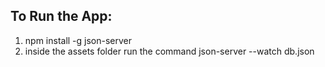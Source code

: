 ## To Run the App:

1. npm install -g json-server
2. inside the assets folder run the command  json-server --watch db.json

